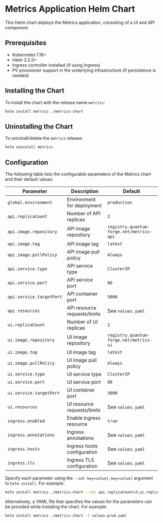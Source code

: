 # Metrics Application Helm Chart

This Helm chart deploys the Metrics application, consisting of a UI and API component.

## Prerequisites

- Kubernetes 1.19+
- Helm 3.2.0+
- Ingress controller installed (if using Ingress)
- PV provisioner support in the underlying infrastructure (if persistence is needed)

## Installing the Chart

To install the chart with the release name `metrics`:

```bash
helm install metrics ./metrics-chart
```

## Uninstalling the Chart

To uninstall/delete the `metrics` release:

```bash
helm uninstall metrics
```

## Configuration

The following table lists the configurable parameters of the Metrics chart and their default values.

| Parameter                      | Description                                     | Default                                      |
| ------------------------------ | ----------------------------------------------- | -------------------------------------------- |
| `global.environment`           | Environment for deployment                      | `production`                                 |
| `api.replicaCount`             | Number of API replicas                          | `2`                                          |
| `api.image.repository`         | API image repository                            | `registry.quantum-forge.net/metrics-api`   |
| `api.image.tag`                | API image tag                                   | `latest`                                     |
| `api.image.pullPolicy`         | API image pull policy                           | `Always`                                     |
| `api.service.type`             | API service type                                | `ClusterIP`                                  |
| `api.service.port`             | API service port                                | `80`                                         |
| `api.service.targetPort`       | API container port                              | `5000`                                       |
| `api.resources`                | API resource requests/limits                    | See `values.yaml`                            |
| `ui.replicaCount`             | Number of UI replicas                          | `2`                                          |
| `ui.image.repository`         | UI image repository                            | `registry.quantum-forge.net/metrics-ui`    |
| `ui.image.tag`                | UI image tag                                   | `latest`                                     |
| `ui.image.pullPolicy`         | UI image pull policy                           | `Always`                                     |
| `ui.service.type`             | UI service type                                | `ClusterIP`                                  |
| `ui.service.port`             | UI service port                                | `80`                                         |
| `ui.service.targetPort`       | UI container port                              | `3000`                                       |
| `ui.resources`                | UI resource requests/limits                    | See `values.yaml`                            |
| `ingress.enabled`              | Enable ingress resource                         | `true`                                       |
| `ingress.annotations`          | Ingress annotations                             | See `values.yaml`                            |
| `ingress.hosts`                | Ingress hosts configuration                     | See `values.yaml`                            |
| `ingress.tls`                  | Ingress TLS configuration                       | See `values.yaml`                            |

Specify each parameter using the `--set key=value[,key=value]` argument to `helm install`. For example:

```bash
helm install metrics ./metrics-chart --set api.replicaCount=3,ui.replicaCount=3
```

Alternatively, a YAML file that specifies the values for the parameters can be provided while installing the chart. For example:

```bash
helm install metrics ./metrics-chart -f values-prod.yaml